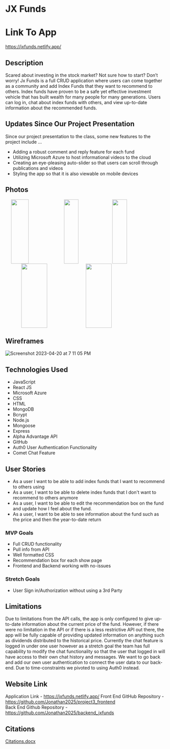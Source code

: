 # JX Funds

# Link To App
https://jxfunds.netlify.app/

## Description
Scared about investing in the stock market? Not sure how to start? Don’t worry! Jx Funds is a full CRUD application where users can come together as a community and add Index Funds that they want to recommend to others. Index funds have proven to be a safe yet effective investment vehicle that has built wealth for many people for many generations. Users can log in, chat about index funds with others, and view up-to-date information about the recommended funds.

## Updates Since Our Project Presentation
Since our project presentation to the class, some new features to the project include ...
* Adding a robust comment and reply feature for each fund 
* Utilizing Microsoft Azure to host informational videos to the cloud 
* Creating an eye-pleasing auto-slider so that users can scroll through publications and videos
* Styling the app so that it is also viewable on mobile devices


## Photos
<div style="display:flex;justify-content:center;">
  <img src="https://user-images.githubusercontent.com/118234157/233675482-2c3f4459-7962-4398-8805-93077b3b5b4c.png" style="width:33%;height:200px;">
  <img src="https://user-images.githubusercontent.com/118234157/233675516-823821f4-47be-46e5-a1e8-ac3dbcb5dd93.png" style="width:30%;height:200px;">
  <img src="https://user-images.githubusercontent.com/118234157/233675566-11979136-47de-4689-85b2-51e5a027c074.png" style="width:30%;height:200px;">
</div>

<div style="display:flex;justify-content:center;">
  <img src="https://user-images.githubusercontent.com/118234157/233675604-a11bcfb6-cc3e-4624-872a-dee30de01efe.png" style="width:40%;height:200px;">
  <img src="https://user-images.githubusercontent.com/118234157/233675623-7c6807ff-c1e8-4dc6-9908-c70f361e946e.png" style="width:40%;height:200px;">
</div>

## Wireframes
![Screenshot 2023-04-20 at 7 11 05 PM](https://user-images.githubusercontent.com/117129130/233506310-ccb0336e-ecab-4a04-a171-2c73acad7c53.png)

## Technologies Used

* JavaScript
* React JS
* Microsoft Azure
* CSS
* HTML
* MongoDB
* Bcrypt
* Node.js
* Mongoose
* Express
* Alpha Advantage API 
* GitHub
* Auth0 User Authentication Functionality 
* Comet Chat Feature

## User Stories
* As a user I want to be able to add index funds that I want to recommend to others using
* As a user, I want to be able to delete index funds that I don't want to recommend to others anymore
* As a user, I want to be able to edit the recommendation box on the fund and update how I feel about the fund.
* As a user, I want to be able to see information about the fund such as the price and then the year-to-date return

### MVP Goals
* Full CRUD functionality
* Pull info from API
* Well formatted CSS
* Recommendation box for each show page
* Frontend and Backend working with no-issues

### Stretch Goals
* User Sign in/Authorization without using a 3rd Party

## Limitations
Due to limitations from the API calls, the app is only configured to give up-to-date information about the current price of the fund. However, if there were no limitation in the API or if there is a less restrictive API out there, the app will be fully capable of providing updated information on anything such as dividends distributed to the historical price.
Currently the chat feature is logged in under one user however as a stretch goal the team has full capability to modify the chat functionality so that the user that logged in will have access to their own chat history and messages.
We want to go back and add our own user authentication to connect the user data to our back-end. Due to time-constraints we pivoted to using Auth0 instead.

## Website Link
Application Link - https://jxfunds.netlify.app/
Front End GitHub Repository - https://github.com/Jonathan2025/project3_frontend 	
Back End Github Repository - https://github.com/Jonathan2025/backend_jxfunds

## Citations 
[Citations.docx](https://github.com/Jonathan2025/backend_jxfunds/files/11500647/Citations.docx)


